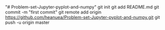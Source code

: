 "# Problem-set-Jupyter-pyplot-and-numpy"  git init git add README.md git commit -m "first commit" git remote add origin https://github.com/heanuea/Problem-set-Jupyter-pyplot-and-numpy.git git push -u origin master
